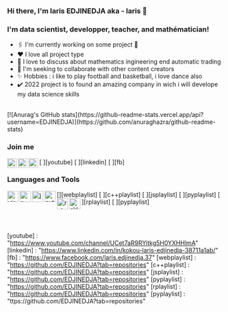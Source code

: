 ### Hi there, I'm laris EDJINEDJA aka - laris 👋

### I'm data scientist, developper, teacher, and mathématician!

* 🖇️ I'm currently working on some project 🤣
* ♥️  I love all project type 
* 🌱 I love to discuss about mathematics ingineering end automatic trading
* 🤝 I'm seeking to collaborate with other content creators
* ✨ Hobbies : i like to play  football and basketball, i love dance also
* ✔️ 2022 project is to found an amazing company in wich i will develope my data science skills
<br />
[![Anurag's GitHub stats](https://github-readme-stats.vercel.app/api?username=EDJINEDJA)](https://github.com/anuraghazra/github-readme-stats)
<br />

### Join me

[ <img align="left"  alt="automaticall" width="22 px "  src="https://seeklogo.net/wp-content/uploads/2020/03/YouTube-icon-SVG.png"/>][youtube]
[ <img align="left"  alt="EDJINEDJA" width="22 px "  src="https://th.bing.com/th/id/OIP.zAJZfGEEfJgc9TXyvmaNBwHaHa?pid=ImgDet&rs=1"/>][linkedin]
[ <img align="left"  alt="EDJINEDJA" width="22 px "  src="https://th.bing.com/th/id/R.474b5da11cc41d790563ef47f49a79c7?rik=m0cZbfb4q8X27w&pid=ImgRaw&r=0"/>][fb]


### Languages and Tools

[<img align="left"  alt="visual studio code"  width="26 px "  src="https://icons.iconarchive.com/icons/papirus-team/papirus-apps/512/visual-studio-code-icon.png" />][webplaylist]
[ <img align="left"  alt="c++" width="26 px "  src="https://www.freeiconspng.com/uploads/dev-visual-c-plus-plus-logo-icon-11.png" />][c++playlist]
[ <img align="left"  alt="javascript" width="26 px "  src="https://cdn3.iconfinder.com/data/icons/muksis/128/js-512.png" />][jsplaylist]
[ <img align="left"  alt="python" width="26 px "  src="https://th.bing.com/th/id/OIP.M4xENXCXlHvUzYUlxPSLmwHaHa?pid=ImgDet&rs=1" />][pyplaylist]
[ <img align="left"  alt="r studio" width="26 px "  src="https://th.bing.com/th/id/R.e208fda7e2ff974949d8dbb12099acbf?rik=Ms%2b4%2fjleEr9N%2fA&pid=ImgRaw&r=0" />][rplaylist]
[ <img align="left"  alt="sklearn" width="26 px "  src="https://miro.medium.com/max/1200/0*y1dQgNrQ8FyVQ8Rm.png" />][pyplaylist]

<br />
<br />

[youtube] : "https://www.youtube.com/channel/UCet7aR9RYitkg5H0YXHHlmA"
[linkedin] : "https://www.linkedin.com/in/kokou-laris-edjinedja-38711a1ab/"
[fb] : "https://www.facebook.com/laris.edjinedja.37"
[webplaylist] : "https://github.com/EDJINEDJA?tab=repositories"
[c++playlist] : "https://github.com/EDJINEDJA?tab=repositories"
[jsplaylist] : "https://github.com/EDJINEDJA?tab=repositories"
[pyplaylist] : "https://github.com/EDJINEDJA?tab=repositories"
[rplaylist] : "https://github.com/EDJINEDJA?tab=repositories"
[pyplaylist] : "ttps://github.com/EDJINEDJA?tab=repositories"



